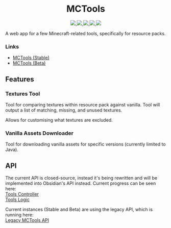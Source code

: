 <h1 align="center">
  MCTools
</h1>
<p align="center">
    <a href="https://mctools.mullak99.co.uk" alt="MCTools Stable">
        <img src="https://github.com/mullak99/MCTools/actions/workflows/master_deploy.yml/badge.svg" />
    </a>
    <a href="https://mctools-beta.mullak99.co.uk" alt="MCTools Beta">
        <img src="https://github.com/mullak99/MCTools/actions/workflows/beta_deploy.yml/badge.svg" />
    </a>
    <a href="https://github.com/mullak99/MCTools/issues" alt="MCTools Issues">
        <img src="https://img.shields.io/github/issues/mullak99/MCTools" />
    </a>
    <a href="https://github.com/mullak99/MCTools/pulls" alt="MCTools Pull Requests">
        <img src="https://img.shields.io/github/issues-pr/mullak99/MCTools" />
    </a>
    <a href="https://github.com/mullak99/MCTools/stargazers" alt="MCTools Stars">
        <img src="https://img.shields.io/github/stars/mullak99/MCTools" />
    </a>
</p>

A web app for a few Minecraft-related tools, specifically for resource packs.

### Links
- [MCTools (Stable)](https://mctools.mullak99.co.uk)
- [MCTools (Beta)](https://mctools-beta.mullak99.co.uk)

## Features

### Textures Tool

Tool for comparing textures within resource pack against vanilla. Tool will output a list of matching, missing, and unused textures.

Allows for customising what textures are excluded.

### Vanilla Assets Downloader

Tool for downloading vanilla assets for specific versions (currently limited to Java).

## API

The current API is closed-source, instead it's being rewritten and will be implemented into Obsidian's API instead. Current progress can be seen here:  
[Tools Controller](https://github.com/mullak99s-Faithful/Obsidian/blob/master/Obsidian.API/Controllers/ToolsController.cs)  
[Tools Logic](https://github.com/mullak99s-Faithful/Obsidian/blob/master/Obsidian.API/Logic/ToolsLogic.cs)  

Current instances (Stable and Beta) are using the legacy API, which is running here:  
[Legacy MCTools API](https://mctoolsapi.mullak99.co.uk/swagger/index.html)
